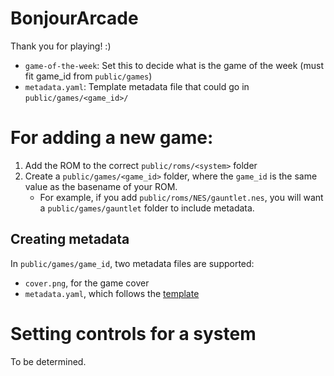 # BonjourArcade

Thank you for playing! :)

- `game-of-the-week`: Set this to decide what is the game of the week
  (must fit game_id from `public/games`)
- `metadata.yaml`: Template metadata file that could go in
  `public/games/<game_id>/`

# For adding a new game:

1. Add the ROM to the correct `public/roms/<system>` folder
1. Create a `public/games/<game_id>` folder, where the `game_id` is
   the same value as the basename of your ROM.
    - For example, if you add `public/roms/NES/gauntlet.nes`, you will
      want a `public/games/gauntlet` folder to include metadata.

## Creating metadata

In `public/games/game_id`, two metadata files are supported:
- `cover.png`, for the game cover
- `metadata.yaml`, which follows the [template](metadata.yaml)

# Setting controls for a system

To be determined.
